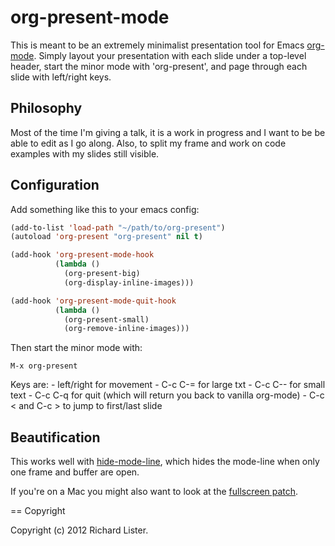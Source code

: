 # org-present-mode

This is meant to be an extremely minimalist presentation tool for
Emacs [org-mode](http://orgmode.org/).  Simply layout your
presentation with each slide under a top-level header, start the minor
mode with 'org-present', and page through each slide with left/right
keys.

## Philosophy

Most of the time I'm giving a talk, it is a work in progress and I want to be be able to edit
as I go along. Also, to split my frame and work on code examples with my slides still visible.

## Configuration

Add something like this to your emacs config:

```lisp
(add-to-list 'load-path "~/path/to/org-present")
(autoload 'org-present "org-present" nil t)

(add-hook 'org-present-mode-hook
          (lambda ()
            (org-present-big)
            (org-display-inline-images)))

(add-hook 'org-present-mode-quit-hook
          (lambda ()
            (org-present-small)
            (org-remove-inline-images)))
```

Then start the minor mode with:

```
M-x org-present
```

Keys are:
    - left/right for movement
    - C-c C-= for large txt
    - C-c C-- for small text
    - C-c C-q for quit (which will return you back to vanilla org-mode)
    - C-c < and C-c > to jump to first/last slide

## Beautification

This works well with
[hide-mode-line](http://webonastick.com/emacs-lisp/hide-mode-line.el),
which hides the mode-line when only one frame and buffer are open.

If you're on a Mac you might also want to look at the
[fullscreen patch](http://cloud.github.com/downloads/typester/emacs/feature-fullscreen.patch).

== Copyright

Copyright (c) 2012 Richard Lister.

